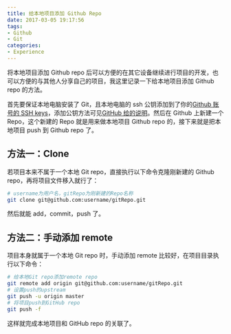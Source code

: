 ```yaml
---
title: 给本地项目添加 Github Repo
date: 2017-03-05 19:17:56
tags:
- Github
- Git
categories:
- Experience
---
```

将本地项目添加 Github repo 后可以方便的在其它设备继续进行项目的开发，也可以方便的与其他人分享自己的项目，我这里记录一下给本地项目添加 Github repo 的方法。
<!-- more -->

首先要保证本地电脑安装了 Git，且本地电脑的 ssh 公钥添加到了你的[Github 账号的 SSH keys](https://github.com/settings/keys)，添加公钥方法可见[GitHub 给的说明](https://help.github.com/articles/adding-a-new-ssh-key-to-your-github-account/)。然后在 Github 上新建一个 Repo，这个新建的 Repo 就是用来做本地项目 Github repo 的，接下来就是把本地项目 push 到 Github repo 了。

## 方法一：Clone
若项目本来不属于一个本地 Git repo，直接执行以下命令克隆刚新建的 Github repo，再将项目文件移入就行了：
``` bash
# username为用户名，gitRepo为刚新建的Repo名称
git clone git@github.com:username/gitRepo.git
```
然后就能 add，commit，push 了。

## 方法二：手动添加 remote
项目本身就属于一个本地 Git repo 时，手动添加 remote 比较好，在项目目录执行以下命令：
``` bash
# 给本地Git repo添加remote repo
git remote add origin git@github.com:username/gitRepo.git 
# 设置push的upstream
git push -u origin master
# 将项目push到GitHub repo
git push -f
```
这样就完成本地项目和 GitHub repo 的关联了。
